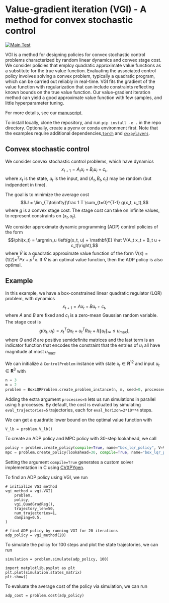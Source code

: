 # Value-gradient iteration (VGI) - A method for convex stochastic control
[![Main Test](https://github.com/cvxgrp/vgi/actions/workflows/test.yml/badge.svg?branch=main)](https://github.com/cvxgrp/vgi/actions/workflows/test.yml)

VGI is a method for designing policies for convex stochastic control problems
characterized by random linear dynamics and convex stage cost. We consider policies
that employ quadratic approximate value functions as a substitute for the true value
function. Evaluating the associated control policy involves solving a convex problem,
typically a quadratic program, which can be carried out reliably in real-time. VGI fits 
the gradient of the value function with regularization that can include
constraints reflecting known bounds on the true value function. Our value-gradient
iteration method can yield a good approximate value function with few samples, and
little hyperparameter tuning.

For more details, see our [manuscript](https://stanford.edu/~boyd/papers/pdf/vgi.pdf).

To install locally, clone the repository, and run
```pip install -e .```
in the repo directory. Optionally, create a pyenv or conda environment first. Note that the examples require additional dependencies,[```torch```](https://pytorch.org/) and [```cvxpylayers```](https://github.com/cvxgrp/cvxpylayers).

## Convex stochastic control
We consider convex stochastic control problems, which have dynamics
$$x_{t+1} = A_tx_t + B_tu_t + c_t,$$
where $x_t$ is the state, $u_t$ is the input, and $(A_t,B_t,c_t)$ may be random (but indpendent in time).

The goal is to minimize the average cost
$$J = \lim_{T\to\infty}\frac 1 T \sum_{t=0}^{T-1} g(x_t, u_t),$$
where $g$ is a convex stage cost. The stage cost can take on infinite values, to represent constraints on $(x_t, u_t)$.

We consider approximate dynamic programming (ADP) control policies of the form
$$\phi(x_t) = \argmin_u \left(g(x_t, u) + \mathbf{E} \hat V(A_t x_t + B_t u + c_t)\right),$$
where $\hat V$ is a quadratic approximate value function of the form $\hat V(x) = (1/2)x^TPx + p^Tx$. If $\hat V$ is an optimal value function, then the ADP policy is also optimal.

## Example

In this example, we have a box-constrained linear quadratic regulator (LQR) problem, with dynamics
$$x_{t+1} = Ax_t + Bu_t + c_t,$$
where $A$ and $B$ are fixed and $c_t$ is a zero-mean Gaussian random variable. The stage cost is
$$g(x_t,u_t) = x_t^TQx_t + u_t^TR u_t + I(\|u_t\|_{\infty} \le u_{\max}),$$
where $Q$ and $R$ are positive semidefinite matrices and the last term is an indicator function that encodes the constraint that the entries of $u_t$ all have magnitude at most $u_{\max}$.

We can initialize a ```ControlProblem``` instance with state $x_t\in\mathbf{R}^{12}$ and input $u_t\in\mathbf{R}^{3}$ with
```python
n = 3
m = 2
problem = BoxLQRProblem.create_problem_instance(n, m, seed=0, processes=5)
```
Adding the extra argument ```processes=5``` lets us run simulations in parallel using 5 processes. By default, the cost is evaluated by simulating ```eval_trajectories=5``` trajectories, each for ```eval_horizon=2*10**4``` steps. 

We can get a quadratic lower bound on the optimal value function with
```
V_lb = problem.V_lb()
```

To create an ADP policy and MPC policy with 30-step lookahead, we call
```python
policy = problem.create_policy(compile=True, name="box_lqr_policy", V=V_lb)
mpc = problem.create_policy(lookahead=30, compile=True, name="box_lqr_policy")
```
Setting the argument ```compile=True``` generates a custom solver implementation in C using [CVXPYgen](https://github.com/cvxgrp/cvxpygen).

To find an ADP policy using VGI, we run
```
# initialize VGI method
vgi_method = vgi.VGI(
    problem,
    policy,
    vgi.QuadGradReg(),
    trajectory_len=50,
    num_trajectories=1,
    damping=0.5,
)

# find ADP policy by running VGI for 20 iterations
adp_policy = vgi_method(20)
```

To simulate the policy for 100 steps and plot the state trajectories, we can run
```
simulation = problem.simulate(adp_policy, 100)

import matplotlib.pyplot as plt
plt.plot(simulation.states_matrix)
plt.show()
```

To evaluate the average cost of the policy via simulation, we can run
```
adp_cost = problem.cost(adp_policy)
```
